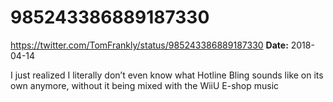 # 985243386889187330
https://twitter.com/TomFrankly/status/985243386889187330
**Date:** 2018-04-14

I just realized I literally don’t even know what Hotline Bling sounds like on its own anymore, without it being mixed with the WiiU E-shop music

